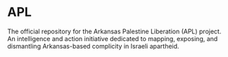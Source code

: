# APL
The official repository for the Arkansas Palestine Liberation (APL) project. An intelligence and action initiative dedicated to mapping, exposing, and dismantling Arkansas-based complicity in Israeli apartheid.
